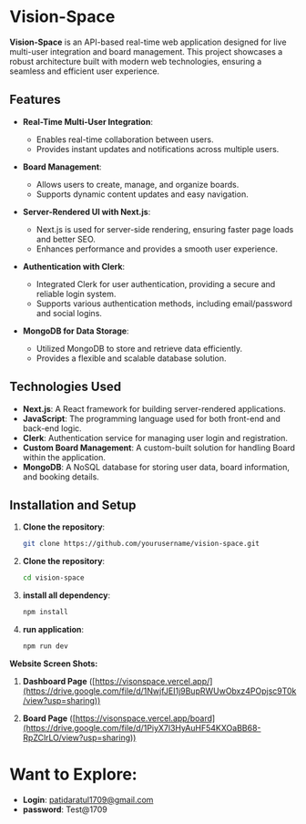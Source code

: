 # Vision-Space

**Vision-Space** is an API-based real-time web application designed for live multi-user integration and board management. This project showcases a robust architecture built with modern web technologies, ensuring a seamless and efficient user experience.

## Features

- **Real-Time Multi-User Integration**: 
  - Enables real-time collaboration between users.
  - Provides instant updates and notifications across multiple users.

- **Board Management**:
  - Allows users to create, manage, and organize boards.
  - Supports dynamic content updates and easy navigation.

- **Server-Rendered UI with Next.js**:
  - Next.js is used for server-side rendering, ensuring faster page loads and better SEO.
  - Enhances performance and provides a smooth user experience.

- **Authentication with Clerk**:
  - Integrated Clerk for user authentication, providing a secure and reliable login system.
  - Supports various authentication methods, including email/password and social logins.

- **MongoDB for Data Storage**:
  - Utilized MongoDB to store and retrieve data efficiently.
  - Provides a flexible and scalable database solution.

## Technologies Used

- **Next.js**: A React framework for building server-rendered applications.
- **JavaScript**: The programming language used for both front-end and back-end logic.
- **Clerk**: Authentication service for managing user login and registration.
- **Custom Board Management**: A custom-built solution for handling Board within the application.
- **MongoDB**: A NoSQL database for storing user data, board information, and booking details.

## Installation and Setup

1. **Clone the repository**:
   ```bash
   git clone https://github.com/yourusername/vision-space.git

2. **Clone the repository**:
   ```bash
   cd vision-space

3. **install all dependency**:
   ```bash
   npm install

3. **run application**:
   ```bash
   npm run dev

**Website Screen Shots:**   

1. **Dashboard Page**
   ([https://visonspace.vercel.app/](https://drive.google.com/file/d/1NwjfJEI1j9BupRWUwObxz4POpjsc9T0k/view?usp=sharing))
   
2. **Board Page**
   ([https://visonspace.vercel.app/board](https://drive.google.com/file/d/1PiyX7l3HyAuHF54KXOaBB68-RpZClrLO/view?usp=sharing))

# Want to Explore:

- **Login**: patidaratul1709@gmail.com
- **password**: Test@1709
